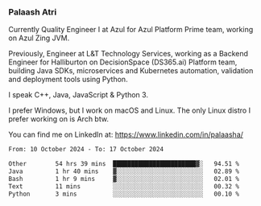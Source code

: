### Palaash Atri

Currently Quality Engineer I at Azul for Azul Platform Prime team, working on Azul Zing JVM. 

Previously, Engineer at L&T Technology Services, working as a Backend Engineer for Halliburton on DecisionSpace (DS365.ai) Platform team, building Java SDKs, microservices and Kubernetes automation, validation and deployment tools using Python.

I speak C++, Java, JavaScript & Python 3.

I prefer Windows, but I work on macOS and Linux. The only Linux distro I prefer working on is Arch btw.

You can find me on LinkedIn at: https://www.linkedin.com/in/palaasha/

<!--START_SECTION:waka-->

```txt
From: 10 October 2024 - To: 17 October 2024

Other        54 hrs 39 mins  ███████████████████████▓░   94.51 %
Java         1 hr 40 mins    ▓░░░░░░░░░░░░░░░░░░░░░░░░   02.89 %
Bash         1 hr 9 mins     ▓░░░░░░░░░░░░░░░░░░░░░░░░   02.01 %
Text         11 mins         ░░░░░░░░░░░░░░░░░░░░░░░░░   00.32 %
Python       3 mins          ░░░░░░░░░░░░░░░░░░░░░░░░░   00.10 %
```

<!--END_SECTION:waka-->
